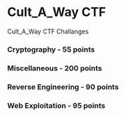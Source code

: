 # Cult_A_Way CTF
Cult_A_Way CTF Challanges

### Cryptography - 55 points
### Miscellaneous - 200 points
### Reverse Engineering - 90 points
### Web Exploitation - 95 points
